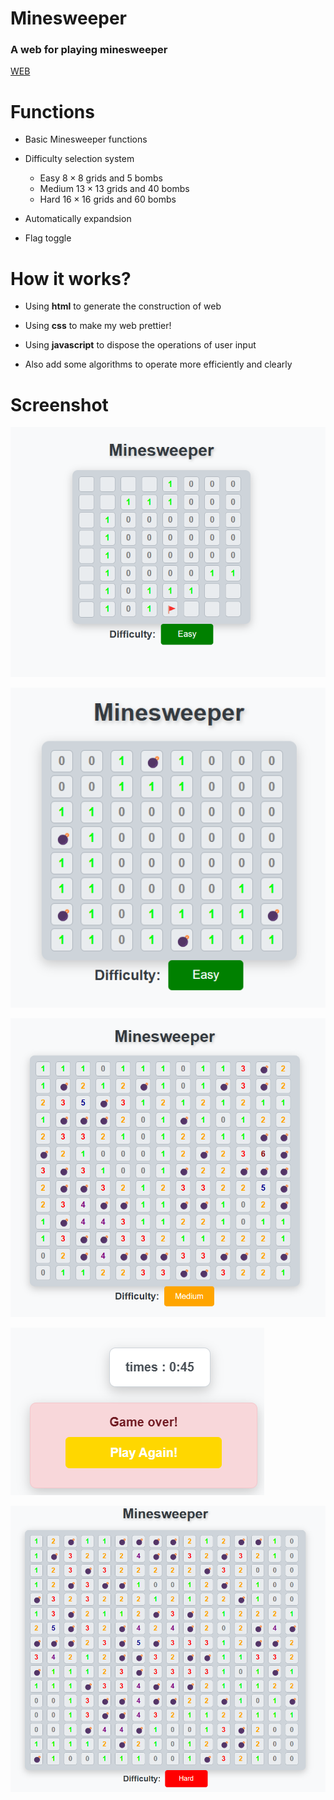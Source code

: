 # Minesweeper

### A web for playing minesweeper
[WEB](https://blameazu.github.io/minesweeper/main.html)

# Functions

* Basic Minesweeper functions

* Difficulty selection system
    * Easy $8 \times 8$ grids and $5$ bombs
    * Medium $13 \times 13$ grids and $40$ bombs
    * Hard $16 \times 16$ grids and $60$ bombs

* Automatically expandsion

* Flag toggle

# How it works?

* Using **html** to generate the construction of web

* Using **css** to make my web prettier!

* Using **javascript** to dispose the operations of user input

* Also add some algorithms to operate more efficiently and clearly

# Screenshot

![alt text](pics/image.png)

![alt text](pics/image-1.png)

![alt text](pics/image-2.png)

![alt text](pics/image-4.png)

![alt text](pics/image-5.png)